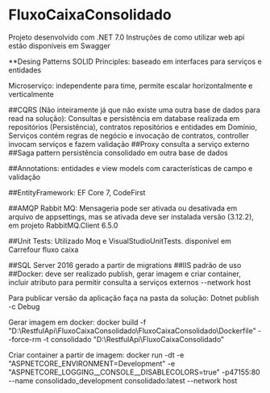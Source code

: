 # FluxoCaixaConsolidado
Projeto desenvolvido com .NET 7.0 Instruções de como utilizar web api estão disponíveis em Swagger

**Desing Patterns SOLID Principles: baseado em interfaces para serviços e entidades

Microserviço: independente para time, permite escalar horizontalmente e verticalmente

##CQRS (Não inteiramente já que não existe uma outra base de dados para read na solução): Consultas e persistência em database realizada em repositórios (Persistência), contratos repositórios e entidades em Domínio, Serviços contém regras de negócio e invocação de contratos, controller invocam serviços e fazem validação
##Proxy consulta a serviço externo
##Saga pattern persistência consolidado em outra base de dados

##Annotations: entidades e view models com características de campo e validação

##EntityFramework: EF Core 7, CodeFirst

##AMQP Rabbit MQ: Mensageria pode ser ativada ou desativada em arquivo de appsettings, mas se ativada deve ser instalada versão (3.12.2), em projeto RabbitMQ.Client 6.5.0

##Unit Tests: Utilizado Moq e VisualStudioUnitTests. disponível em Carrefour fluxo caixa

##SQL Server 2016 gerado a partir de migrations ##IIS padrão de uso ##Docker: deve ser realizado publish, gerar imagem e criar container, incluir atributo para permitir consulta a serviços externos --network host

Para publicar versão da aplicação faça na pasta da solução: Dotnet publish -c Debug

Gerar imagem em docker: docker build -f "D:\RestfulApi\FluxoCaixaConsolidado\FluxoCaixaConsolidado\Dockerfile" --force-rm -t consolidado "D:\RestfulApi\FluxoCaixaConsolidado"

Criar container a partir de imagem: docker run -dt -e "ASPNETCORE_ENVIRONMENT=Development" -e "ASPNETCORE_LOGGING__CONSOLE__DISABLECOLORS=true" -p47155:80 --name consolidado_development consolidado:latest --network host

